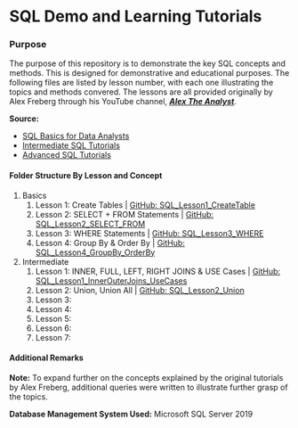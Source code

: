 # **SQL Demo and Learning Tutorials**
### Purpose
The purpose of this repository is to demonstrate the key SQL concepts and methods. This is designed for demonstrative and educational purposes. The following files are listed by lesson number, with each one illustrating the topics and methods convered. The lessons are all provided originally by Alex Freberg through his YouTube channel, [***Alex The Analyst***](https://www.youtube.com/c/AlexTheAnalyst "***Alex The Analyst***").

**Source:** 
- [SQL Basics for Data Analysts](https://www.youtube.com/playlist?list=PLUaB-1hjhk8GT6N5ne2qpf603sF26m2PW "SQL Basics for Data Analysts")
- [Intermediate SQL Tutorials](https://www.youtube.com/playlist?list=PLUaB-1hjhk8HTgPnBukmMq7QTe83ANirL)
- [Advanced SQL Tutorials](https://www.youtube.com/playlist?list=PLUaB-1hjhk8EBZNL4nx4Otoa5Wb--rEpU)

#### Folder Structure By Lesson and Concept
1. Basics
	1. Lesson 1: Create Tables | [GitHub: SQL_Lesson1_CreateTable](https://github.com/IncompleteCircle/SQLDemos/blob/main/Basics/SQL_Lesson1_CreateTable.sql)
	2. Lesson 2: SELECT + FROM Statements | [GitHub: SQL_Lesson2_SELECT_FROM](https://github.com/IncompleteCircle/SQLDemos/blob/main/Basics/SQL_Lesson2_SELECT_FROM.sql)
	3. Lesson 3: WHERE Statements | [GitHub: SQL_Lesson3_WHERE](https://github.com/IncompleteCircle/SQLDemos/blob/main/Basics/SQL_Lesson3_WHERE.sql)
	4. Lesson 4: Group By & Order By | [GitHub: SQL_Lesson4_GroupBy_OrderBy](https://github.com/IncompleteCircle/SQLDemos/blob/main/Basics/SQL_Lesson4_GroupBy_OrderBy.sql)
1. Intermediate
	1. Lesson 1: INNER, FULL, LEFT, RIGHT JOINS & USE Cases | [GitHub: SQL_Lesson1_InnerOuterJoins_UseCases](https://github.com/IncompleteCircle/SQLDemos/blob/main/Intermediate/SQL_Lesson1_InnerOuterJoins_UseCases.sql)
	2. Lesson 2: Union, Union All | [GitHub: SQL_Lesson2_Union](https://github.com/IncompleteCircle/SQLDemos/blob/main/Intermediate/SQL_Lesson2_Union.sql)
	3. Lesson 3:
	4. Lesson 4:
	5. Lesson 5:
	6. Lesson 6:
	7. Lesson 7:


#### Additional Remarks
**Note:** To expand further on the concepts explained by the original tutorials by Alex Freberg, additional queries were written to illustrate further grasp of the topics.

**Database Management System Used:** Microsoft SQL Server 2019
